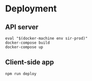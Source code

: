 # Deployment

## API server

```shell
eval "$(docker-machine env sir-prod)"
docker-compose build
docker-compose up
```

## Client-side app

```shell
npm run deploy
```
